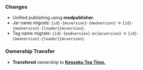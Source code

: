 ### Changes

- Unified publishing using **modpublisher.**
- Jar name migrate: `{id}-{mcversion}-{modversion}` -> `{id}-{modversion}-{loader}{mcversion}`.
- Tag name migrate: `{id}-{modversion}-mc{mcversion}` -> `{id}-{modversion}-{loader}{mcversion}`.

### Ownership Transfer

- **Transfered** ownership to **[Kessoku Tea Time.](https://github.com/KessokuTeaTime)**
